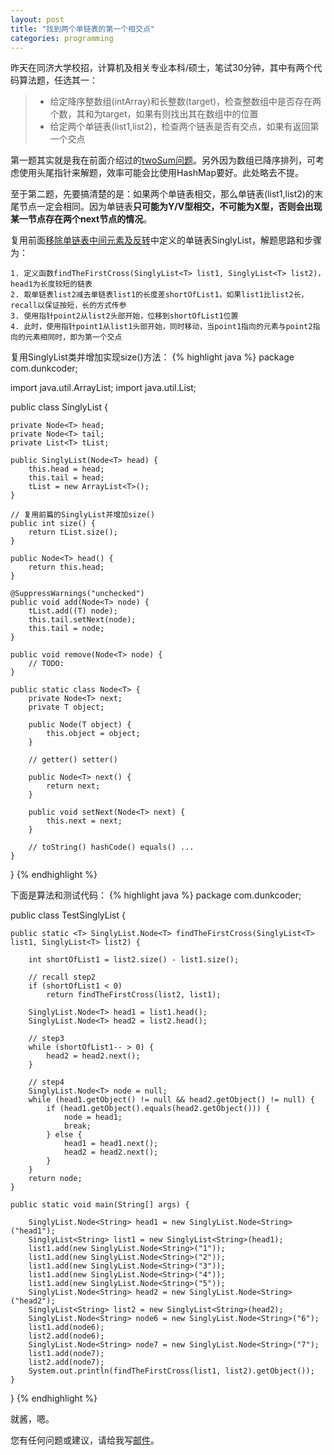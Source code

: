 ```yaml
---
layout: post
title: "找到两个单链表的第一个相交点"
categories: programming
---
```


昨天在同济大学校招，计算机及相关专业本科/硕士，笔试30分钟，其中有两个代码算法题，任选其一：
>* 给定降序整数组(intArray)和长整数(target)，检查整数组中是否存在两个数，其和为target，如果有则找出其在数组中的位置
>* 给定两个单链表(list1,list2)，检查两个链表是否有交点，如果有返回第一个交点

第一题其实就是我在前面介绍过的[twoSum问题](/20141007/leetcode-twosum/)。另外因为数组已降序排列，可考虑使用头尾指针来解题，效率可能会比使用HashMap要好。此处略去不提。

至于第二题，先要搞清楚的是：如果两个单链表相交，那么单链表(list1,list2)的末尾节点一定会相同。因为单链表**只可能为Y/V型相交，不可能为X型，否则会出现某一节点存在两个next节点的情况**。

复用前面[移除单链表中间元素及反转](/20141102/remove-the-middle-of-singlylist-and-reverse/)中定义的单链表SinglyList，解题思路和步骤为：

	1. 定义函数findTheFirstCross(SinglyList<T> list1, SinglyList<T> list2)，head1为长度较短的链表
	2. 取单链表list2减去单链表list1的长度差shortOfList1，如果list1比list2长，recall以保证按短，长的方式传参
	3. 使用指针point2从list2头部开始，位移到shortOfList1位置
	4. 此时，使用指针point1从list1头部开始，同时移动，当point1指向的元素与point2指向的元素相同时，即为第一个交点

复用SinglyList类并增加实现size()方法：
{% highlight java %}
package com.dunkcoder;

import java.util.ArrayList;
import java.util.List;

public class SinglyList<T> {

    private Node<T> head;
    private Node<T> tail;
    private List<T> tList;
    
    public SinglyList(Node<T> head) {
        this.head = head;
        this.tail = head;
        tList = new ArrayList<T>();
    }
    
    // 复用前篇的SinglyList并增加size()
    public int size() {
    	return tList.size();
	}
    
    public Node<T> head() {
        return this.head;
    }

    @SuppressWarnings("unchecked")
	public void add(Node<T> node) {
    	tList.add((T) node);
        this.tail.setNext(node);
        this.tail = node;
    }

    public void remove(Node<T> node) {
        // TODO:
    }

    public static class Node<T> {
        private Node<T> next;
        private T object;

        public Node(T object) {
            this.object = object;
        }

        // getter() setter()

        public Node<T> next() {
            return next;
        }

		public void setNext(Node<T> next) {
            this.next = next;
        }

        // toString() hashCode() equals() ...
    }
}
{% endhighlight %}

下面是算法和测试代码：
{% highlight java %}
package com.dunkcoder;

public class TestSinglyList {

	public static <T> SinglyList.Node<T> findTheFirstCross(SinglyList<T> list1, SinglyList<T> list2) {

		int shortOfList1 = list2.size() - list1.size();

		// recall step2
		if (shortOfList1 < 0)
			return findTheFirstCross(list2, list1);

		SinglyList.Node<T> head1 = list1.head();
		SinglyList.Node<T> head2 = list2.head();

		// step3
		while (shortOfList1-- > 0) {
			head2 = head2.next();
		}

		// step4
		SinglyList.Node<T> node = null;
		while (head1.getObject() != null && head2.getObject() != null) {
			if (head1.getObject().equals(head2.getObject())) {
				node = head1;
				break;
			} else {
				head1 = head1.next();
				head2 = head2.next();
			}
		}
		return node;
	}

	public static void main(String[] args) {

		SinglyList.Node<String> head1 = new SinglyList.Node<String>("head1");
		SinglyList<String> list1 = new SinglyList<String>(head1);
		list1.add(new SinglyList.Node<String>("1"));
		list1.add(new SinglyList.Node<String>("2"));
		list1.add(new SinglyList.Node<String>("3"));
		list1.add(new SinglyList.Node<String>("4"));
		list1.add(new SinglyList.Node<String>("5"));
		SinglyList.Node<String> head2 = new SinglyList.Node<String>("head2");
		SinglyList<String> list2 = new SinglyList<String>(head2);
		SinglyList.Node<String> node6 = new SinglyList.Node<String>("6");
		list1.add(node6);
		list2.add(node6);
		SinglyList.Node<String> node7 = new SinglyList.Node<String>("7");
		list1.add(node7);
		list2.add(node7);
		System.out.println(findTheFirstCross(list1, list2).getObject());
	}

}
{% endhighlight %}

就酱，嗯。

您有任何问题或建议，请给我写[邮件](mailto:yinwer81@gmail.com)。
